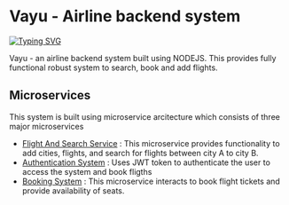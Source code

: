# Vayu - Airline backend system
<a href="https://git.io/typing-svg"><img src="https://readme-typing-svg.demolab.com?font=&pause=1000&center=true&width=435&lines=VAYU+-+Add%2C+Search+and+Book+Flights" alt="Typing SVG" /></a>

Vayu - an airline backend system built using NODEJS. This provides fully functional robust system to search, book and add flights.

## Microservices
This system is built using microservice arcitecture which consists of three major microservices
- [Flight And Search Service](https://github.com/futoid/flightAndSearch) : This microservice provides functionality to add cities, flights, and search for flights between city A to city B.
- [Authentication System](https://github.com/futoid/authService) : Uses JWT token to authenticate the user to access the system and book fligths
- [Booking System](https://github.com/futoid/bookingService) : This microservice interacts to book flight tickets and provide availability of seats.
